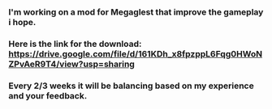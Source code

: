 ### I'm working on a mod for Megaglest that improve the gameplay i hope.
### Here is the link for the download: https://drive.google.com/file/d/161KDh_x8fpzppL6Fqg0HWoNZPvAeR9T4/view?usp=sharing
### Every 2/3 weeks it will be balancing based on my experience and your feedback.

<!--
**Robotkiller001/Robotkiller001** is a ✨ _special_ ✨ repository because its `README.md` (this file) appears on your GitHub profile.

Here are some ideas to get you started:

- 🔭 I’m currently working on ...
- 🌱 I’m currently learning ...
- 👯 I’m looking to collaborate on ...
- 🤔 I’m looking for help with ...
- 💬 Ask me about ...
- 📫 How to reach me: ...
- 😄 Pronouns: ...
- ⚡ Fun fact: ...
-->

